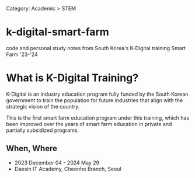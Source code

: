 Category: Academic > STEM
# k-digital-smart-farm
code and personal study notes from South Korea's K-Digital training Smart Farm '23-'24

# What is K-Digital Training?
K-Digital is an industry education program fully funded by the South Korean government to train the population for future industries that align with the strategic vision of the country.

This is the first smart farm education program under this training, which has been improved over the years of smart farm education in private and partially subsidized programs.

## When, Where
- 2023 December 04 - 2024 May 29
- Daesin IT Academy, Cheonho Branch, Seoul